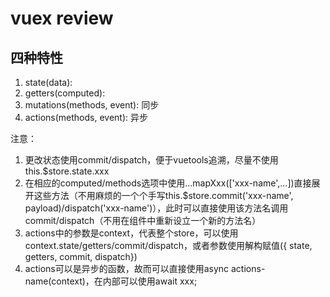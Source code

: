 # vuex review

## 四种特性

1. state(data): 
2. getters(computed):
3. mutations(methods, event): 同步
4. actions(methods, event): 异步

注意：
1. 更改状态使用commit/dispatch，便于vuetools追溯，尽量不使用this.$store.state.xxx
2. 在相应的computed/methods选项中使用...mapXxx(['xxx-name',...])直接展开这些方法（不用麻烦的一个个手写this.$store.commit('xxx-name', payload)/dispatch('xxx-name')），此时可以直接使用该方法名调用commit/dispatch（不用在组件中重新设立一个新的方法名）
3. actions中的参数是context，代表整个store，可以使用context.state/getters/commit/dispatch，或者参数使用解构赋值({ state, getters, commit, dispatch})
4. actions可以是异步的函数，故而可以直接使用async actions-name(context)，在内部可以使用await xxx;